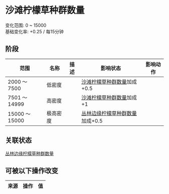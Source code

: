 # 沙滩柠檬草种群数量  
变化范围: 0 ~ 15000  
基础变化率: +0.25 / 每15分钟  
## 阶段  
范围  |  名称  |  描述  |  影响状态  |  影响动作  
----  |  ----  |  ----  |  ----  |  ----  
2000 ～ 7500  |  低密度  |    |  [沙滩柠檬草种群数量](LemonGrass_BeachPop.md)加成+0.5  |    
7501 ～ 14999  |  高密度  |    |  [沙滩柠檬草种群数量](LemonGrass_BeachPop.md)加成+1  |    
15000 ～ 15000  |  极高密度  |    |  [丛林边缘柠檬草种群数量](LemonGrass_OutskirtsPop.md)加成+0.5  |    
## 关联状态  
[丛林边缘柠檬草种群数量](LemonGrass_OutskirtsPop.md)  
## 可被以下操作改变  
来源  |  操作  |  值  
----  |  ----  |  ----  
